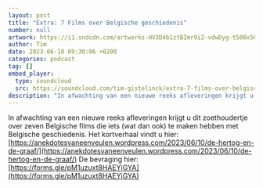 ```yaml
---
layout: post
title: "Extra: 7 Films over Belgische geschiedenis"
number: null
artwork: https://i1.sndcdn.com/artworks-HV3D4b1ztBImr9i2-vdwDyg-t500x500.jpg
author: Tim
date: 2023-06-18 09:30:06 +0200
categories: podcast
tag: []
embed_player:
  type: soundcloud
  src: https://soundcloud.com/tim-gistelinck/extra-7-films-over-belgische-geschiedenis
description: "In afwachting van een nieuwe reeks afleveringen krijgt u dit zoethoudertje over zeven Belgische films die iets (wat dan ook) te maken hebben met Belgische geschiedenis."
---
```

In afwachting van een nieuwe reeks afleveringen krijgt u dit zoethoudertje over zeven Belgische films die iets (wat dan ook) te maken hebben met Belgische geschiedenis.
Het kortverhaal vindt u hier: [https://anekdotesvaneenveulen.wordpress.com/2023/06/10/de-hertog-en-de-graaf/](https://anekdotesvaneenveulen.wordpress.com/2023/06/10/de-hertog-en-de-graaf/)
De bevraging hier: [https://forms.gle/pM1uzuxt8HAEYjGYA](https://forms.gle/pM1uzuxt8HAEYjGYA)